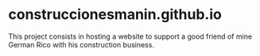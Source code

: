# construccionesmanin.github.io
This project consists in hosting a website to support a good friend of mine German Rico with his construction business. 
